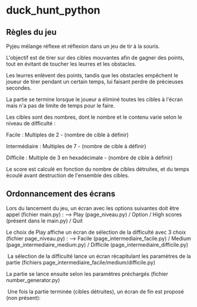 # duck_hunt_python

## Règles du jeu

Pyjeu mélange réflexe et réflexion dans un jeu de tir à la souris.​


L'objectif est de tirer sur des cibles mouvantes afin de gagner des points, tout en évitant de toucher les leurres et les obstacles.​

Les leurres enlèvent des points, tandis que les obstacles empêchent le joueur de tirer pendant un certain temps, lui faisant perdre de précieuses secondes.​


La partie se termine lorsque le joueur a éliminé toutes les cibles à l'écran mais n'a pas de limite de temps pour le faire.​
​

Les cibles sont des nombres, dont le nombre et le contenu varie selon le niveau de difficulté :​

Facile : Multiples de 2 - (nombre de cible à définir)​

Intermédiaire : Multiples de 7 - (nombre de cible à définir)​

Difficile : Multiple de 3 en hexadécimale - (nombre de cible à définir)​


Le score est calculé en fonction du nombre de cibles détruites, et du temps écoulé avant destruction de l'ensemble des cibles.

## Ordonnancement des écrans 

Lors du lancement du jeu, un écran avec les options suivantes doit être appel (fichier main.py) :​
--> Play (page_niveau.py) / Option / High scores (présent dans le main.py) / Quit​


Le choix de Play affiche un écran de sélection de la difficulté avec 3 choix (fichier page_niveau.py) :​
--> Facile (page_intermediaire_facile.py) / Medium (page_intermediaire_medium.py) / Difficile  (page_intermediaire_difficile.py)​

​
La sélection de la difficulté lance un écran récapitulant les paramètres de la partie (fichiers  page_intermediaire_facile/medium/difficile.py) 


La partie se lance ensuite selon les paramètres préchargés (fichier number_generator.py)​

​
Une fois la partie terminée (cibles détruites), un écran de fin est proposé (non présent):
